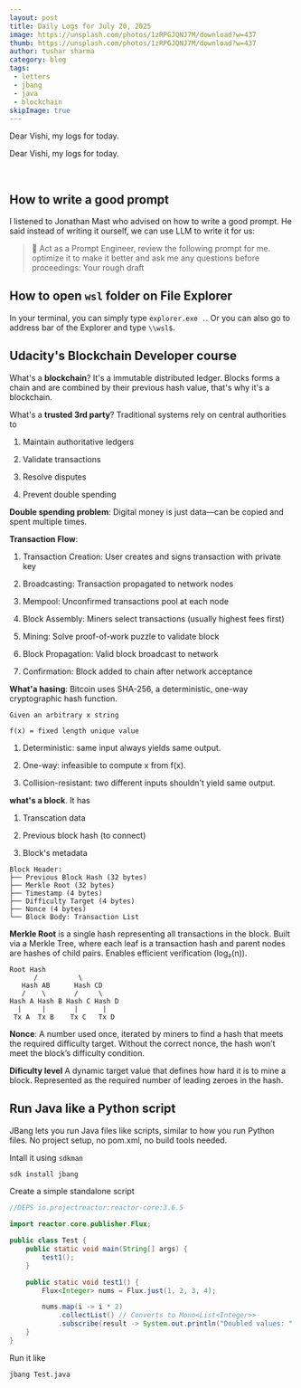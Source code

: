 ```yaml
---
layout: post
title: Daily Logs for July 20, 2025
image: https://unsplash.com/photos/1zRPGJQNJ7M/download?w=437
thumb: https://unsplash.com/photos/1zRPGJQNJ7M/download?w=437
author: tushar sharma
category: blog
tags: 
 - letters
 - jbang
 - java
 - blockchain
skipImage: true
---
```


Dear Vishi, my logs for today.<!-- truncate_here -->

Dear Vishi, my logs for today.

<br>

## How to write a good prompt

I listened to Jonathan Mast who advised on how to write a good prompt. He said instead of writing it ourself, we can use LLM to write it for us:

>💬 Act as a Prompt Engineer, review the following prompt for me. optimize it to make it better and ask me any questions before proceedings: Your rough draft

## How to open `wsl` folder on File Explorer

In your terminal, you can simply type `explorer.exe .`. Or you can also go to address bar of the Explorer and type `\\wsl$`. 

## Udacity's Blockchain Developer course

What's a **blockchain**? It's a immutable distributed ledger. Blocks forms a chain and are combined by their previous hash value, that's why it's a blockchain.

What's a **trusted 3rd party**? Traditional systems rely on central authorities to 

1. Maintain authoritative ledgers

2. Validate transactions

3. Resolve disputes

4. Prevent double spending


**Double spending problem**: Digital money is just data—can be copied and spent multiple times.

**Transaction Flow**:

1. Transaction Creation: User creates and signs transaction with private key

2. Broadcasting: Transaction propagated to network nodes

3. Mempool: Unconfirmed transactions pool at each node

4. Block Assembly: Miners select transactions (usually highest fees first)

5. Mining: Solve proof-of-work puzzle to validate block

6. Block Propagation: Valid block broadcast to network

7. Confirmation: Block added to chain after network acceptance

**What'a hasing**: Bitcoin uses SHA-256, a deterministic, one-way cryptographic hash function.

```
Given an arbitrary x string

f(x) = fixed length unique value
```

1. Deterministic: same input always yields same output.

2. One-way: infeasible to compute x from f(x).

3. Collision-resistant: two different inputs shouldn't yield same output.

**what's a block**. It has

1. Transcation data

2. Previous block hash (to connect)

3. Block's metadata

```
Block Header:
├── Previous Block Hash (32 bytes)
├── Merkle Root (32 bytes)  
├── Timestamp (4 bytes)
├── Difficulty Target (4 bytes)
├── Nonce (4 bytes)
└── Block Body: Transaction List
```

**Merkle Root** is a single hash representing all transactions in the block. Built via a Merkle Tree, where each leaf is a transaction hash and parent nodes are hashes of child pairs. Enables efficient verification (log₂(n)).

```
Root Hash
      /          \
   Hash AB      Hash CD
   /    \       /     \
Hash A Hash B Hash C Hash D
  |     |       |      |
 Tx A  Tx B    Tx C   Tx D
```

**Nonce**: A number used once, iterated by miners to find a hash that meets the required difficulty target. Without the correct nonce, the hash won’t meet the block’s difficulty condition.

**Dificulty level** A dynamic target value that defines how hard it is to mine a block. Represented as the required number of leading zeroes in the hash.

## Run Java like a Python script

JBang lets you run Java files like scripts, similar to how you run Python files. No project setup, no pom.xml, no build tools needed.

Intall it using `sdkman`

```bash 
sdk install jbang
```

Create a simple standalone script

```java
//DEPS io.projectreactor:reactor-core:3.6.5

import reactor.core.publisher.Flux;

public class Test {
    public static void main(String[] args) {
        test1();
    }

    public static void test1() {
        Flux<Integer> nums = Flux.just(1, 2, 3, 4);

        nums.map(i -> i * 2)
            .collectList() // Converts to Mono<List<Integer>>
            .subscribe(result -> System.out.println("Doubled values: " + result));
    }
}
```

Run it like 

```bash
jbang Test.java
```